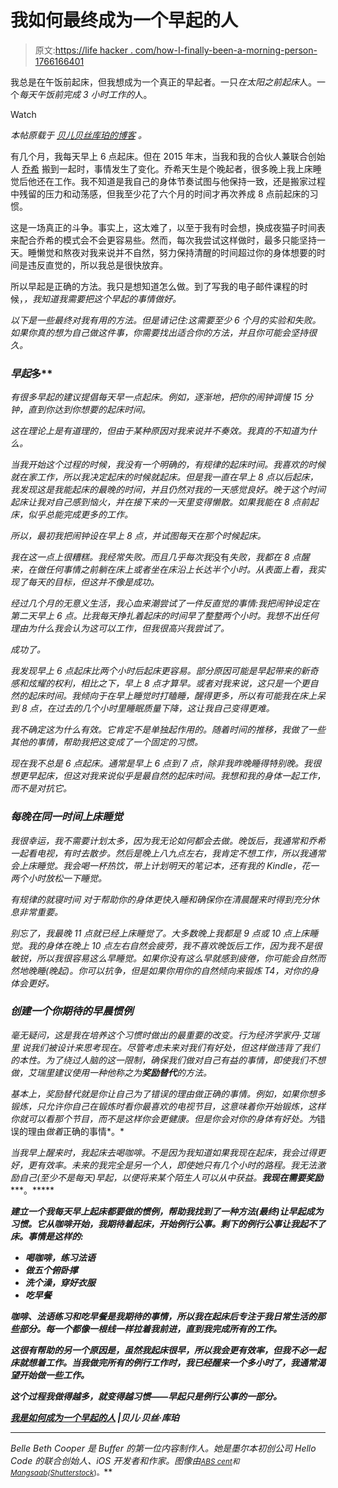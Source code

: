 # 我如何最终成为一个早起的人

> 原文:[https://life hacker . com/how-I-finally-been-a-morning-person-1766166401](https://lifehacker.com/how-i-finally-became-a-morning-person-1766166401)

我总是在午饭前起床，但我想成为一个真正的早起者。一只*在太阳之前起床*人。一个*每天午饭前完成 3 小时工作的*人。

Watch

*本帖原载于* [*贝儿贝丝库珀的博客*](http://blog.bellebethcooper.com/morning-person.html) *。*

有几个月，我每天早上 6 点起床。但在 2015 年末，当我和我的合伙人兼联合创始人 [乔希](http://www.twitter.com/joshsharp) 搬到一起时，事情发生了变化。乔希天生是个晚起者，很多晚上我上床睡觉后他还在工作。我不知道是我自己的身体节奏试图与他保持一致，还是搬家过程中残留的压力和动荡感，但我至少花了六个月的时间才再次养成 8 点前起床的习惯。

这是一场真正的斗争。事实上，这太难了，以至于我有时会想，换成夜猫子时间表来配合乔希的模式会不会更容易些。然而，每次我尝试这样做时，最多只能坚持一天。睡懒觉和熬夜对我来说并不自然，努力保持清醒的时间超过你的身体想要的时间是违反直觉的，所以我总是很快放弃。

所以早起是正确的方法。我只是想知道怎么做。到了写我的电子邮件课程的时候，[](https://habits.bellebethcooper.com/)*，我知道我需要把这个早起的事情做好。*

*以下是一些最终对我有用的方法。但是请记住:这需要至少 6 个月的实验和失败。如果你真的想为自己做这件事，你需要找出适合你的方法，并且你可能会坚持很久。*

### *早起*多**

*有很多早起的建议提倡每天早一点起床。例如，逐渐地，把你的闹钟调慢 15 分钟，直到你达到你想要的起床时间。*

*这在理论上是有道理的，但由于某种原因对我来说并不奏效。我真的不知道为什么。*

*当我开始这个过程的时候，我没有一个明确的，有规律的起床时间。我喜欢的时候就在家工作，所以我决定起床的时候就起床。但是我一直在早上 8 点以后起床，我发现这是我能起床的最晚的时间，并且仍然对我的一天感觉良好。晚于这个时间起床让我对自己感到恼火，并在接下来的一天里变得懒散。如果我能在 8 点前起床，似乎总能完成更多的工作。*

*所以，最初我把闹钟设在早上 8 点，并试图每天在那个时候起床。*

*我在这一点上很糟糕。我经常失败。而且几乎每次我*没有*失败，我都在 8 点醒来，在做任何事情之前躺在床上或者坐在床沿上长达半个小时。从表面上看，我实现了每天的目标，但这并不像是成功。*

*经过几个月的无意义生活，我心血来潮尝试了一件反直觉的事情:我把闹钟设定在第二天早上 6 点。比我每天挣扎着起床的时间早了整整两个小时。我想不出任何理由为什么我会认为这可以工作，但我很高兴我尝试了。*

*成功了。*

*我发现早上 6 点起床比两个小时后起床更容易。部分原因可能是早起带来的新奇感和炫耀的权利，相比之下，早上 8 点才算早。或者对我来说，这只是一个更自然的起床时间。我倾向于在早上睡觉时打瞌睡，醒得更多，所以有可能我在床上呆到 8 点，在过去的几个小时里睡眠质量下降，这让我自己变得更难。*

*我不确定这为什么有效。它肯定不是单独起作用的。随着时间的推移，我做了一些其他的事情，帮助我把这变成了一个固定的习惯。*

*现在我不总是 6 点起床。通常是早上 6 点到 7 点，除非我昨晚睡得特别晚。我很想更早起床，但这对我来说似乎是最自然的起床时间。我想和我的身体一起工作，而不是对抗它。*

### *每晚在同一时间上床睡觉*

*我很幸运，我不需要计划太多，因为我无论如何都会去做。晚饭后，我通常和乔希一起看电视，有时去散步。然后是晚上八九点左右，我肯定不想工作，所以我通常会上床睡觉。我会喝一杯热饮，带上计划明天的笔记本，还有我的 Kindle，花一两个小时放松一下睡觉。*

*有规律的就寝时间 对于帮助你的身体更快入睡和确保你在清晨醒来时得到充分休息非常重要。*

*别忘了，我最晚 11 点就已经上床睡觉了。大多数晚上我都是 9 点或 10 点上床睡觉。我的身体在晚上 10 点左右自然会疲劳，我不喜欢晚饭后工作，因为我不是很敏锐，所以我很容易这么早睡觉。如果你没有这么早就感到疲倦，你可能会自然而然地晚睡(晚起)。你可以抗争，但是如果你用你的自然倾向来锻炼 T4，对你的身体会更好。*

### *创建一个你期待的早晨惯例*

*毫无疑问，这是我在培养这个习惯时做出的最重要的改变。行为经济学家丹·艾瑞里 说我们被设计来思考现在。尽管考虑未来对我们有好处，但这样做违背了我们的本性。为了绕过人脑的这一限制，确保我们做对自己有益的事情，即使我们不想做，艾瑞里建议使用一种他称之为**奖励替代**的方法。*

*基本上，奖励替代就是你让自己为了错误的理由做正确的事情。例如，如果你想多锻炼，只允许你自己在锻炼时看你最喜欢的电视节目，这意味着你开始锻炼，这样你就可以看那个节目，而不是这样你会更健康。但是你会对你的身体有好处。为*错误的理由*做着*正确的事情*。*

*当我早上醒来时，我起床去喝咖啡。不是因为我知道如果我现在起床，我会过得更好，更有效率。未来的我完全是另一个人，即使她只有几个小时的路程。我无法激励自己(至少不是每天)早起，以便将来某个陌生人可以从中获益。**我现在需要奖励******。*****

***建立一个我每天早上起床都要做的惯例，帮助我找到了一种方法(最终)让早起成为习惯。它从咖啡开始，我期待着起床，开始例行公事。剩下的例行公事让我起不了床。事情是这样的:***

*   ***喝咖啡，练习法语***
*   ***做五个俯卧撑***
*   ***洗个澡，穿好衣服***
*   ***吃早餐***

***咖啡、法语练习和吃早餐是我期待的事情，所以我在起床后专注于我日常生活的那些部分。每一个都像一根线一样拉着我前进，直到我完成所有的工作。***

***这很有帮助的另一个原因是，虽然我起床很早，所以我会更有效率，但我不必一起床就想着工作。当我做完所有的例行工作时，我已经醒来一个多小时了，我通常渴望开始做一些工作。***

***这个过程我做得越多，就变得越习惯——早起只是例行公事的一部分。***

***[我是如何成为一个早起的人](http://blog.bellebethcooper.com/morning-person.html) |贝儿·贝丝·库珀***

* * *

***Belle Beth Cooper 是 Buffer 的第一位内容制作人。她是墨尔本初创公司 Hello Code 的联合创始人、iOS 开发者和作家。图像由[<small>*ABS cent*</small>](http://www.shutterstock.com/pic-383760022/stock-vector-morning-city-skyline-buildings-silhouette-cityscape-with-mountains-big-city-streets-blue-sky.html?src=Hb19YHImRMKnolPrVNIWew-1-33)<small>*和*</small>[<small>*Mangsaab*</small>](http://www.shutterstock.com/pic-264308609/stock-vector-business-women-cycling-to-work-flat-design-character-vector-illustration.html?src=zDu88gWmPzgS3QFt0RdjNg-1-56)<small>*(*</small>[<small>*Shutterstock*</small>](http://shutterstock.com)<small>*)。*</small>***